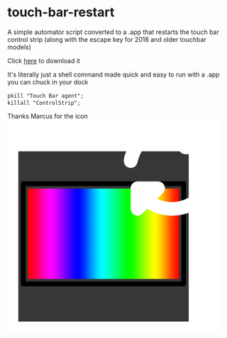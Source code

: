 # touch-bar-restart
A simple automator script converted to a .app that restarts the touch bar control strip (along with the escape key for 2018 and older touchbar models)

Click [here](https://github.com/zacharyspaton/touch-bar-restart/releases) to download it

It's literally just a shell command made quick and easy to run with a .app you can chuck in your dock
```
pkill "Touch Bar agent";
killall "ControlStrip";
```

Thanks Marcus for the icon
![icon](https://github.com/zacharyspaton/touch-bar-restart/blob/master/bruh.png?raw=true)
